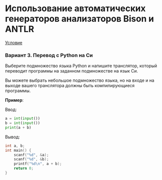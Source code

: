 # Использование автоматических генераторов анализаторов Bison и ANTLR

[Условие](03-bison-antlr.pdf) <!---переписать нужную часть красиво-->

### Вариант 3. Перевод с Python на Си

Выберите подмножество языка Python и напишите транслятор, который переводит программы на заданном подмножестве на язык
Си.

Вы можете выбрать небольшое подмножество языка, но на входе и на выходе вашего транслятора должны быть компилирующиеся
программы.

**Пример**:

Ввод:

```python
a = int(input())
b = int(input())
print(a + b)
```

Вывод:

```c
int a, b;
int main() {
    scanf("%d", &a);
    scanf("%d", &b);
    printf("%d\n", a + b);
    return 0;
}
```

